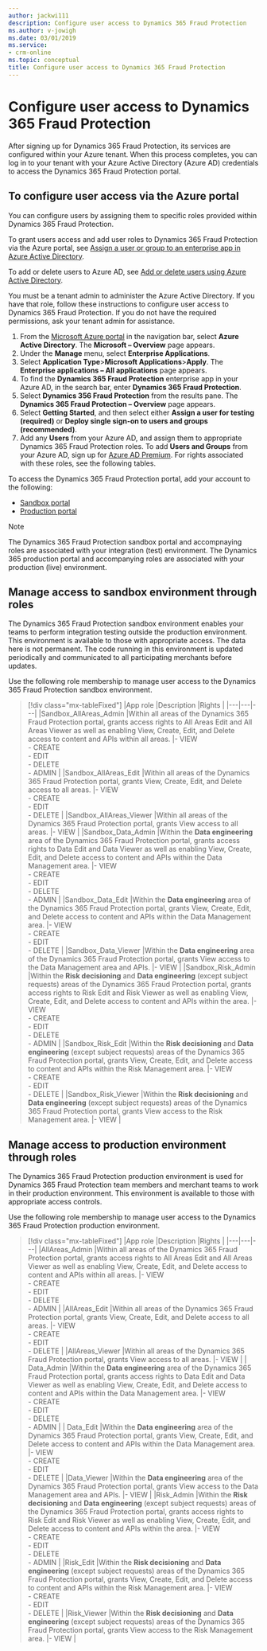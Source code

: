 ```yaml
---
author: jackwi111
description: Configure user access to Dynamics 365 Fraud Protection
ms.author: v-jowigh
ms.date: 03/01/2019
ms.service:
- crm-online
ms.topic: conceptual
title: Configure user access to Dynamics 365 Fraud Protection
---
```



# Configure user access to Dynamics 365 Fraud Protection

After signing up for Dynamics 365 Fraud Protection, its services are configured within your Azure tenant. When this process completes, you can log in to your tenant with your Azure Active Directory (Azure AD) credentials to access the Dynamics 365 Fraud Protection portal.

## To configure user access via the Azure portal

You can configure users by assigning them to specific roles provided within Dynamics 365 Fraud Protection.

To grant users access and add user roles to Dynamics 365 Fraud Protection via the Azure portal, see [Assign a user or group to an enterprise app in Azure Active Directory](https://docs.microsoft.com/azure/active-directory/manage-apps/assign-user-or-group-access-portal).

To add or delete users to Azure AD, see [Add or delete users using Azure Active Directory](https://docs.microsoft.com/en-us/azure/active-directory/fundamentals/add-users-azure-active-directory).

You must be a tenant admin to administer the Azure Active Directory. If you have that role, follow these instructions to configure user access to Dynamics 365 Fraud Protection. If you do not have the required permissions, ask your tenant admin for assistance.

1.	From the [Microsoft Azure portal](https://portal.azure.com/#home) in the navigation bar, select **Azure Active Directory**. The **Microsoft – Overview** page appears.
1.	Under the **Manage** menu, select **Enterprise Applications**.
1. Select **Application Type**>**Microsoft Applications**>**Apply**. The **Enterprise applications – All applications** page appears.
1.	To find the **Dynamics 365 Fraud Protection** enterprise app in your Azure AD, in the search bar, enter **Dynamics 365 Fraud Protection**.
1. Select **Dynamics 356 Fraud Protection** from the results pane. The **Dynamics 365 Fraud Protection – Overview** page appears.
1.	Select **Getting Started**, and then select either **Assign a user for testing (required)** or **Deploy single sign-on to users and groups (recommended)**.
1. Add any **Users** from your Azure AD, and assign them to appropriate Dynamics 365 Fraud Protection roles. To add **Users and Groups** from your Azure AD, sign up for [Azure AD Premium]( https://docs.microsoft.com/en-us/azure/active-directory/fundamentals/active-directory-get-started-premium). For rights associated with these roles, see the following tables.

To access the Dynamics 365 Fraud Protection portal, add your account to the following:

- [Sandbox portal](https://dfp.microsoft-int.com/)
- [Production portal](https://dfp.microsoft.com/)

> [!NOTE]
> The Dynamics 365 Fraud Protection sandbox portal and accompnaying roles are associated with your integration (test) environment. The Dynamics 365 production portal and accompanying roles are associated with your production (live) environment.

## Manage access to sandbox environment through roles

The Dynamics 365 Fraud Protection sandbox environment enables your teams to perform integration testing outside the production environment. This environment is available to those with appropriate access. The data here is not permanent. The code running in this environment is updated periodically and communicated to all participating merchants before updates.

Use the following role membership to manage user access to the Dynamics 365 Fraud Protection sandbox environment.

> [!div class="mx-tableFixed"]
> |App role   |Description   |Rights   |
> |---|---|---|
> |Sandbox_AllAreas_Admin   |Within all areas of the Dynamics 365 Fraud Protection portal, grants access rights to All Areas Edit and All Areas Viewer as well as enabling View, Create, Edit, and Delete access to content and APIs within all areas.   |- VIEW<br/>- CREATE<br/>- EDIT<br/>- DELETE<br/>- ADMIN |
> |Sandbox_AllAreas_Edit   |Within all areas of the Dynamics 365 Fraud Protection portal, grants View, Create, Edit, and Delete access to all areas.   |- VIEW<br/>- CREATE<br/>- EDIT<br/>- DELETE   |
> |Sandbox_AllAreas_Viewer   |Within all areas of the Dynamics 365 Fraud Protection portal, grants View access to all areas.   |- VIEW   |
> |Sandbox_Data_Admin   |Within the **Data engineering** area of the Dynamics 365 Fraud Protection portal, grants access rights to Data Edit and Data Viewer as well as enabling View, Create, Edit, and Delete access to content and APIs within the Data Management area.   |- VIEW<br/>- CREATE<br/>- EDIT<br/>- DELETE<br/>- ADMIN   |
> |Sandbox_Data_Edit   |Within the **Data engineering** area of the Dynamics 365 Fraud Protection portal, grants View, Create, Edit, and Delete access to content and APIs within the Data Management area.   |- VIEW<br/>- CREATE<br/>- EDIT<br/>- DELETE  |
> |Sandbox_Data_Viewer   |Within the **Data engineering** area of the Dynamics 365 Fraud Protection portal, grants View access to the Data Management area and APIs.   |- VIEW  |
> |Sandbox_Risk_Admin   |Within the **Risk decisioning** and **Data engineering** (except subject requests) areas of the Dynamics 365 Fraud Protection portal, grants access rights to Risk Edit and Risk Viewer as well as enabling View, Create, Edit, and Delete access to content and APIs within the <Risk> area.   |- VIEW<br/>- CREATE<br/>- EDIT<br/>- DELETE<br/>- ADMIN   |
> |Sandbox_Risk_Edit   |Within the **Risk decisioning** and **Data engineering** (except subject requests) areas of the Dynamics 365 Fraud Protection portal, grants View, Create, Edit, and Delete access to content and APIs within the Risk Management area.   |- VIEW<br/>- CREATE<br/>- EDIT<br/>- DELETE   |
> |Sandbox_Risk_Viewer   |Within the **Risk decisioning** and **Data engineering** (except subject requests) areas of the Dynamics 365 Fraud Protection portal, grants View access to the Risk Management area.   |- VIEW  |

## Manage access to production environment through roles

The Dynamics 365 Fraud Protection production environment is used for Dynamics 365 Fraud Protection team members and merchant teams to work in their production environment. This environment is available to those with appropriate access controls.

Use the following role membership to manage user access to the Dynamics 365 Fraud Protection production environment.

> [!div class="mx-tableFixed"]
> |App role   |Description   |Rights   |
> |---|---|---|
> |AllAreas_Admin   |Within all areas of the Dynamics 365 Fraud Protection portal, grants access rights to All Areas Edit and All Areas Viewer as well as enabling View, Create, Edit, and Delete access to content and APIs within all areas.   |- VIEW<br/>- CREATE<br/>- EDIT<br/>- DELETE<br/>- ADMIN  |
> |AllAreas_Edit   |Within all areas of the Dynamics 365 Fraud Protection portal, grants View, Create, Edit, and Delete access to all areas.   |- VIEW<br/>- CREATE<br/>- EDIT<br/>- DELETE   |
> |AllAreas_Viewer   |Within all areas of the Dynamics 365 Fraud Protection portal, grants View access to all areas.   |- VIEW  |
> | Data_Admin   |Within the **Data engineering** area of the Dynamics 365 Fraud Protection portal, grants access rights to Data Edit and Data Viewer as well as enabling View, Create, Edit, and Delete access to content and APIs within the Data Management area.   |- VIEW<br/>- CREATE<br/>- EDIT<br/>- DELETE<br/>- ADMIN   |
> | Data_Edit   |Within the **Data engineering** area of the Dynamics 365 Fraud Protection portal, grants View, Create, Edit, and Delete access to content and APIs within the Data Management area.   |- VIEW<br/>- CREATE<br/>- EDIT<br/>- DELETE   |
> |Data_Viewer   |Within the **Data engineering** area of the Dynamics 365 Fraud Protection portal, grants View access to the Data Management area and APIs.   |- VIEW  |
> |Risk_Admin   |Within the **Risk decisioning** and **Data engineering** (except subject requests) areas of the Dynamics 365 Fraud Protection portal, grants access rights to Risk Edit and Risk Viewer as well as enabling View, Create, Edit, and Delete access to content and APIs within the <Risk> area.   |- VIEW<br/>- CREATE<br/>- EDIT<br/>- DELETE<br/>- ADMIN   |
> |Risk_Edit   |Within the **Risk decisioning** and **Data engineering** (except subject requests) areas of the Dynamics 365 Fraud Protection portal, grants View, Create, Edit, and Delete access to content and APIs within the Risk Management area.   |- VIEW<br/>- CREATE<br/>- EDIT<br/>- DELETE   |
> |Risk_Viewer   |Within the **Risk decisioning** and **Data engineering** (except subject requests) areas of the Dynamics 365 Fraud Protection portal, grants View access to the Risk Management area.   |- VIEW  |
